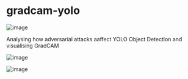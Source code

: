 # gradcam-yolo
![image](https://user-images.githubusercontent.com/13884479/235002445-696edd66-de9d-4648-919a-be51a14a1d0c.png)


Analysing how adversarial attacks aaffect YOLO Object Detection and visualising GradCAM

![image](https://user-images.githubusercontent.com/13884479/235001938-f4ae31e4-9ee3-41e8-9de5-4dff1ab62091.png)

![image](https://user-images.githubusercontent.com/13884479/235002034-9c3d1d45-a6cc-4157-b823-728104a18570.png)
